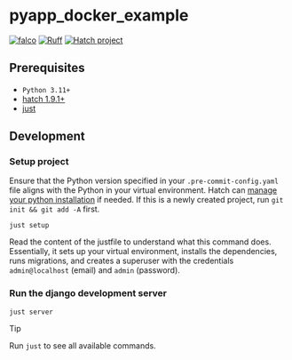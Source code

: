 # pyapp_docker_example

[![falco](https://img.shields.io/badge/built%20with-falco-success)](https://github.com/Tobi-De/falco)
[![Ruff](https://img.shields.io/endpoint?url=https://raw.githubusercontent.com/astral-sh/ruff/main/assets/badge/v2.json)](https://github.com/astral-sh/ruff)
[![Hatch project](https://img.shields.io/badge/%F0%9F%A5%9A-Hatch-4051b5.svg)](https://github.com/pypa/hatch)

## Prerequisites

- `Python 3.11+`
- [hatch 1.9.1+](https://hatch.pypa.io/latest/)
- [just](https://github.com/casey/just)

## Development

### Setup project

Ensure that the Python version specified in your `.pre-commit-config.yaml` file aligns with the Python in your virtual environment.
Hatch can [manage your python installation](https://hatch.pypa.io/latest/tutorials/python/manage/) if needed.
If this is a newly created project, run `git init && git add -A` first.

```shell
just setup
```
Read the content of the justfile to understand what this command does. Essentially, it sets up your virtual environment,
installs the dependencies, runs migrations, and creates a superuser with the credentials `admin@localhost` (email) and `admin` (password).

### Run the django development server

```shell
just server
```

> [!TIP]
> Run `just` to see all available commands.
